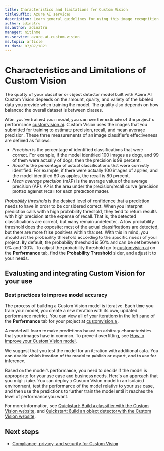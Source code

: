 ```yaml
---
title: Characteristics and limitations for Custom Vision
titleSuffix: Azure AI services
description: Learn general guidelines for using this image recognition service from Azure.
author: adinatru
ms.author: adinatru
manager: nitinme
ms.service: azure-ai-custom-vision
ms.topic: article
ms.date: 07/07/2021
---
```


# Characteristics and Limitations of Custom Vision

The quality of your classifier or object detector model built with Azure AI Custom Vision depends on the amount, quality, and variety of the labeled data you provide when training the model. The quality also depends on how balanced the overall dataset is between classes.

After you've trained your model, you can see the estimate of the project's performance [customvision.ai](http://customvision.ai). Custom Vision uses the images that you submitted for training to estimate precision, recall, and mean average precision. These three measurements of an image classifier’s effectiveness are defined as follows:

* *Precision* is the percentage of identified classifications that were correct. For example, if the model identified 100 images as dogs, and 99 of them were actually of dogs, then the precision is 99 percent.
* *Recall* is the percentage of actual classifications that were correctly identified. For example, if there were actually 100 images of apples, and the model identified 80 as apples, the recall is 80 percent.
* *Mean average precision* (mAP) is the average value of the average precision (AP). AP is the area under the precision/recall curve (precision plotted against recall for each prediction made).

*Probability threshold* is the desired level of confidence that a prediction needs to have in order to be considered correct. 
When you interpret prediction calls with a high probability threshold, they  tend to return results with high precision at the expense of recall. That is, the detected classifications are correct, but many remain undetected. A low probability threshold does the opposite: most of the actual classifications are detected, but there are more false positives within that set. With this in mind, you should set the probability threshold according to the specific needs of your project. By default, the probability threshold is 50% and can be set between 0% and 100%. To adjust the probability threshold go to [customvision.ai](http://customvision.ai) on the **Performance** tab, find the **Probability Threshold** slider, and adjust it to your needs.

## Evaluating and integrating Custom Vision for your use

### Best practices to improve model accuracy

The process of building a Custom Vision model is iterative. Each time you train your model, you create a new iteration with its own, updated performance metrics. You can view all of your iterations in the left pane of the **Performance** tab for your project at [customvision.ai](http://customvision.ai). 

A model will learn to make predictions based on arbitrary characteristics that your images have in common. To prevent overfitting, see [How to improve your Custom Vision model](/azure/ai-services/custom-vision-service/getting-started-improving-your-classifier).

We suggest that you test the model for an iteration with additional data. You can decide which iteration of the model to publish or export, and to use for inference.

Based on the model's performance, you need to decide if the model is appropriate for your use case and business needs. Here's an approach that you might take. You can deploy a Custom Vision model in an isolated environment, test the performance of the model relative to your use case, and then use the predictions to further train the model until it reaches the level of performance you want. 

For more information, see [Quickstart: Build a classifier with the Custom Vision website](/azure/ai-services/custom-vision-service/getting-started-build-a-classifier), and [Quickstart: Build an object detector with the Custom Vision website](/azure/ai-services/custom-vision-service/get-started-build-detector).

## Next steps

* [Compliance, privacy, and security for Custom Vision ](custom-vision-cvs-data-privacy-security.md)
